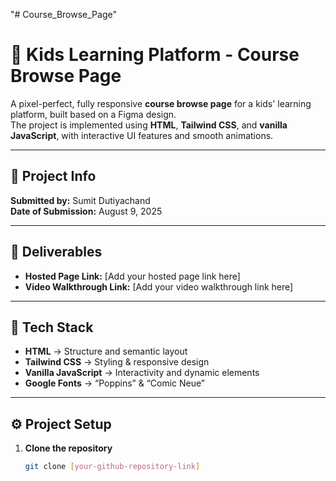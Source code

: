 "# Course_Browse_Page" 
# 🌟 Kids Learning Platform - Course Browse Page

A pixel-perfect, fully responsive **course browse page** for a kids' learning platform, built based on a Figma design.  
The project is implemented using **HTML**, **Tailwind CSS**, and **vanilla JavaScript**, with interactive UI features and smooth animations.

---

## 📅 Project Info
**Submitted by:** Sumit Dutiyachand  
**Date of Submission:** August 9, 2025  

---

## 🔗 Deliverables
- **Hosted Page Link:** [Add your hosted page link here]  
- **Video Walkthrough Link:** [Add your video walkthrough link here]  

---

## 🚀 Tech Stack
- **HTML** → Structure and semantic layout  
- **Tailwind CSS** → Styling & responsive design  
- **Vanilla JavaScript** → Interactivity and dynamic elements  
- **Google Fonts** → “Poppins” & “Comic Neue”  

---

## ⚙️ Project Setup

1. **Clone the repository**
   ```bash
   git clone [your-github-repository-link]
